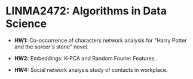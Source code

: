 # LINMA2472: Algorithms in Data Science

* **HW1:** Co-occurrence of characters network analysis for "Harry Potter and the sorcer's stone" novel.

* **HW2:** Embeddings: K-PCA and Random Fourier Features. 

* **HW4:** Social network analysis study of contacts in workplace.
